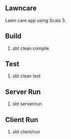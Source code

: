Lawncare
--------
Lawn care app using Scala 3.

Build
-----
1. sbt clean compile

Test
----
1. sbt clean test

Server Run
----------
1. sbt server/run

Client Run
----------
1. sbt client/run